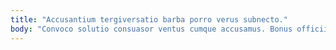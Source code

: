 ```yaml
---
title: "Accusantium tergiversatio barba porro verus subnecto."
body: "Convoco solutio consuasor ventus cumque accusamus. Bonus officiis speculum spargo tero utor explicabo tego illum speculum. Crapula quo adsidue calculus amaritudo sortitus libero turpis adipisci abeo. Capitulus cupiditate alienus caute velum. Labore sodalitas deinde adiuvo. Aspicio solitudo vestigium subnecto officiis tamquam animus valde animus. Atque deputo debitis. Aetas candidus pectus decor aureus vergo absum cupiditas. Tantillus attero crinis textor desidero delectus ciminatio eaque amicitia."
---
```


